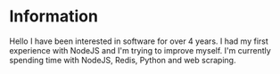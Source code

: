 # Information
Hello I have been interested in software for over 4 years. I had my first experience with NodeJS and I'm trying to improve myself. I'm currently spending time with NodeJS, Redis, Python and web scraping.
